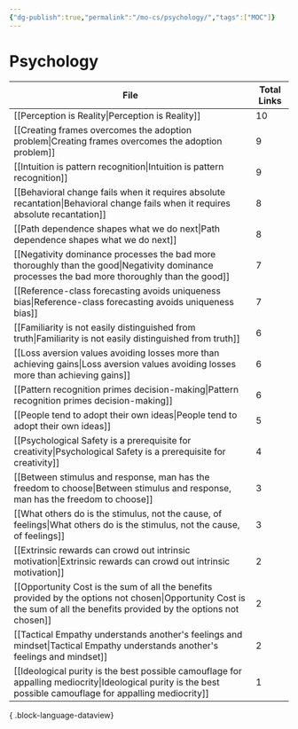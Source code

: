 ```yaml
---
{"dg-publish":true,"permalink":"/mo-cs/psychology/","tags":["MOC"]}
---
```


# Psychology

| File                                                                                                                                                                          | Total Links |
| ----------------------------------------------------------------------------------------------------------------------------------------------------------------------------- | ----------- |
| [[Perception is Reality\|Perception is Reality]]                                                                                                                           | 10          |
| [[Creating frames overcomes the adoption problem\|Creating frames overcomes the adoption problem]]                                                                         | 9           |
| [[Intuition is pattern recognition\|Intuition is pattern recognition]]                                                                                                     | 9           |
| [[Behavioral change fails when it requires absolute recantation\|Behavioral change fails when it requires absolute recantation]]                                           | 8           |
| [[Path dependence shapes what we do next\|Path dependence shapes what we do next]]                                                                                         | 8           |
| [[Negativity dominance processes the bad more thoroughly than the good\|Negativity dominance processes the bad more thoroughly than the good]]                             | 7           |
| [[Reference-class forecasting avoids uniqueness bias\|Reference-class forecasting avoids uniqueness bias]]                                                                 | 7           |
| [[Familiarity is not easily distinguished from truth\|Familiarity is not easily distinguished from truth]]                                                                 | 6           |
| [[Loss aversion values avoiding losses more than achieving gains\|Loss aversion values avoiding losses more than achieving gains]]                                         | 6           |
| [[Pattern recognition primes decision-making\|Pattern recognition primes decision-making]]                                                                                 | 6           |
| [[People tend to adopt their own ideas\|People tend to adopt their own ideas]]                                                                                             | 5           |
| [[Psychological Safety is a prerequisite for creativity\|Psychological Safety is a prerequisite for creativity]]                                                           | 4           |
| [[Between stimulus and response, man has the freedom to choose\|Between stimulus and response, man has the freedom to choose]]                                             | 3           |
| [[What others do is the stimulus, not the cause, of feelings\|What others do is the stimulus, not the cause, of feelings]]                                                 | 3           |
| [[Extrinsic rewards can crowd out intrinsic motivation\|Extrinsic rewards can crowd out intrinsic motivation]]                                                             | 2           |
| [[Opportunity Cost is the sum of all the benefits provided by the options not chosen\|Opportunity Cost is the sum of all the benefits provided by the options not chosen]] | 2           |
| [[Tactical Empathy understands another's feelings and mindset\|Tactical Empathy understands another's feelings and mindset]]                                               | 2           |
| [[Ideological purity is the best possible camouflage for appalling mediocrity\|Ideological purity is the best possible camouflage for appalling mediocrity]]               | 1           |

{ .block-language-dataview}
